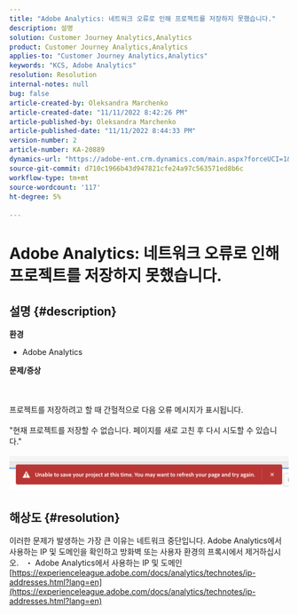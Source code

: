 ```yaml
---
title: "Adobe Analytics: 네트워크 오류로 인해 프로젝트를 저장하지 못했습니다."
description: 설명
solution: Customer Journey Analytics,Analytics
product: Customer Journey Analytics,Analytics
applies-to: "Customer Journey Analytics,Analytics"
keywords: "KCS, Adobe Analytics"
resolution: Resolution
internal-notes: null
bug: false
article-created-by: Oleksandra Marchenko
article-created-date: "11/11/2022 8:42:26 PM"
article-published-by: Oleksandra Marchenko
article-published-date: "11/11/2022 8:44:33 PM"
version-number: 2
article-number: KA-20889
dynamics-url: "https://adobe-ent.crm.dynamics.com/main.aspx?forceUCI=1&pagetype=entityrecord&etn=knowledgearticle&id=9e656d55-0162-ed11-9561-6045bd006b25"
source-git-commit: d710c1966b43d947821cfe24a97c563571ed8b6c
workflow-type: tm+mt
source-wordcount: '117'
ht-degree: 5%

---
```


# Adobe Analytics: 네트워크 오류로 인해 프로젝트를 저장하지 못했습니다.

## 설명 {#description}

<b>환경</b>
- Adobe Analytics

<b>문제/증상</b><br><br> <br><br>프로젝트를 저장하려고 할 때 간헐적으로 다음 오류 메시지가 표시됩니다.
<br> 
<br>&quot;현재 프로젝트를 저장할 수 없습니다. 페이지를 새로 고친 후 다시 시도할 수 있습니다.&quot;<br><br>![](assets/___9f656d55-0162-ed11-9561-6045bd006b25___.png)

## 해상도 {#resolution}


이러한 문제가 발생하는 가장 큰 이유는 네트워크 중단입니다. Adobe Analytics에서 사용하는 IP 및 도메인을 확인하고 방화벽 또는 사용자 환경의 프록시에서 제거하십시오.
 
・ Adobe Analytics에서 사용하는 IP 및 도메인
[https://experienceleague.adobe.com/docs/analytics/technotes/ip-addresses.html?lang=en](https://experienceleague.adobe.com/docs/analytics/technotes/ip-addresses.html?lang=en)
